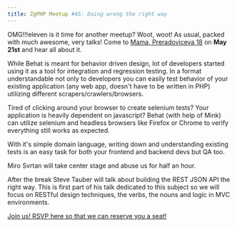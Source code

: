 ```yaml
---
title: ZgPHP Meetup #45: Doing wrong the right way
---
```


OMG!!!eleven is it time for another meetup? Woot, woot! As usual, packed with much awesome, very talks! Come to
[Mama, Preradoviceva 18](https://www.google.com/maps/place/Preradoviceva+18,+Zagreb,+Croatia/@45.810158,15.974297,17z) 
on **May 21st** and hear all about it.

While Behat is meant for behavior driven design, lot of developers started using it as a tool for integration and 
regression testing. In a format understandable not only to developers you can easily test behavior of your existing 
application (any web app, doesn't have to be written in PHP) utilizing different scrapers/crawlers/browsers.

Tired of clicking around your browser to create selenium tests? Your application is heavily dependent on javascript? 
Behat (with help of Mink) can utilize selenium and headless browsers like Firefox or Chrome to verify everything still 
works as expected.

With it's simple domain language, writing down and understanding existing tests is an easy task for both your frontend 
and backend devs but QA too.

Miro Svrtan will take center stage and abuse us for half an hour.

After the break Steve Tauber will talk about building the REST JSON API the right way. This is first part of his talk 
dedicated to this subject so we will focus on RESTful design techniques, the verbs, the nouns and logic in MVC 
environments. 

<a class="btn btn-info" href="http://www.meetup.com/ZgPHP-meetup/events/205929212/" target="_blank">
Join us! RSVP here so that we can reserve you a seat!</a>